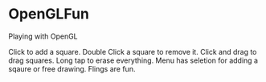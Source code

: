 OpenGLFun
=========

Playing with OpenGL

Click to add a square.  Double Click a square to remove it.  Click and drag to drag squares. Long tap to erase everything.  Menu has seletion for adding a sqaure or free drawing.  Flings are fun.  

